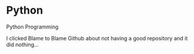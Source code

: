 # Python
Python Programming 

I clicked Blame to Blame Github about not having a good repository and it did nothing...
